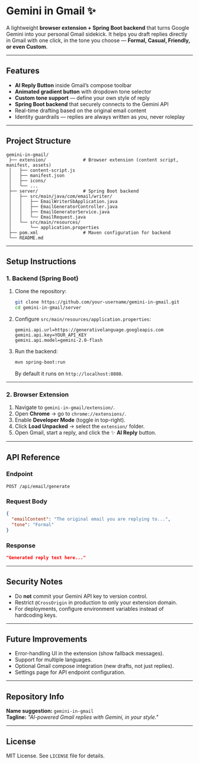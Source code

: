 # Gemini in Gmail ✨

A lightweight **browser extension + Spring Boot backend** that turns Google Gemini into your personal Gmail sidekick. It helps you draft replies directly in Gmail with one click, in the tone you choose — **Formal, Casual, Friendly, or even Custom**.

---

## Features
- **AI Reply Button** inside Gmail’s compose toolbar  
- **Animated gradient button** with dropdown tone selector  
- **Custom tone support** — define your own style of reply  
- **Spring Boot backend** that securely connects to the Gemini API  
- Real-time drafting based on the original email content  
- Identity guardrails — replies are always written as *you*, never roleplay  

---

## Project Structure
```
gemini-in-gmail/
 ├── extension/              # Browser extension (content script, manifest, assets)
 │   ├── content-script.js
 │   ├── manifest.json
 │   ├── icons/
 │   └── ...
 ├── server/                 # Spring Boot backend
 │   ├── src/main/java/com/email/writer/
 │   │   ├── EmailWriterSbApplication.java
 │   │   ├── EmailGeneratorController.java
 │   │   ├── EmailGeneratorService.java
 │   │   └── EmailRequest.java
 │   └── src/main/resources/
 │       └── application.properties
 ├── pom.xml                 # Maven configuration for backend
 └── README.md
```

---

## Setup Instructions

### 1. Backend (Spring Boot)
1. Clone the repository:
   ```bash
   git clone https://github.com/your-username/gemini-in-gmail.git
   cd gemini-in-gmail/server
   ```
2. Configure `src/main/resources/application.properties`:
   ```properties
   gemini.api.url=https://generativelanguage.googleapis.com
   gemini.api.key=YOUR_API_KEY
   gemini.api.model=gemini-2.0-flash
   ```
3. Run the backend:
   ```bash
   mvn spring-boot:run
   ```
   By default it runs on `http://localhost:8080`.

---

### 2. Browser Extension
1. Navigate to `gemini-in-gmail/extension/`.  
2. Open **Chrome** → go to `chrome://extensions/`.  
3. Enable **Developer Mode** (toggle in top-right).  
4. Click **Load Unpacked** → select the `extension/` folder.  
5. Open Gmail, start a reply, and click the ✨ **AI Reply** button.

---

## API Reference
### Endpoint
`POST /api/email/generate`

### Request Body
```json
{
  "emailContent": "The original email you are replying to...",
  "tone": "Formal"
}
```

### Response
```json
"Generated reply text here..."
```

---

## Security Notes
- Do **not** commit your Gemini API key to version control.  
- Restrict `@CrossOrigin` in production to only your extension domain.  
- For deployments, configure environment variables instead of hardcoding keys.

---

## Future Improvements
- Error-handling UI in the extension (show fallback messages).  
- Support for multiple languages.  
- Optional Gmail compose integration (new drafts, not just replies).  
- Settings page for API endpoint configuration.

---

## Repository Info
**Name suggestion:** `gemini-in-gmail`  
**Tagline:** *"AI-powered Gmail replies with Gemini, in your style."*

---

## License
MIT License. See `LICENSE` file for details.

